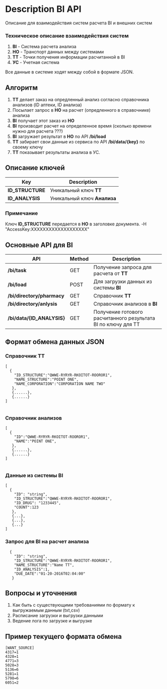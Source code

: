 # Description BI API
Описание для взаимодействия систем расчета ВI и внешних систем

### Техническое описание взаимодействия систем

1. **BI** - Система расчета анализа
2. **HO** - Транспорт данных между системами
3. **ТТ** - Точки получения информации расчитанной в BI
4. **УС** - Учетная система

Все данные в системе ходят между собой в формате JSON.
## Алгоритм 
1. **ТТ** делает заказ на опредленный анализ согласно справочника анализов (ID аптеки, ID анализа)
2. Посылает запрос в **HO** на расчет (опредленного в справочнике) анализа
3. **BI** получает этот заказ из **HO**
4. **BI** производит расчет на определенное время (сколько времени нужно для расчета ???)
5. **BI** загружает результат в **HO** по API **/bi/load**
7. **TT** забирает свои данные из сервиса по API **/bi/data/{key}** по своему ключу
8. **TT** показывает результаты анализа в УС.

## Описание ключей
|Key|Description|
|----|----|
|**ID_STRUCTURE**|Уникальный ключ **ТТ**
|**ID_ANALYSIS**|Уникальный ключ **Анализа**

### Примечание
Ключ **ID_STRUCTURE** передается в **HO** в заголовке документа.
-H "AccessKey:XXXXXXXXXXXXXXXXXXX"


## Основные API для BI
|API|Method|Description|
|----|----|----|
|**/bi/task**|GET|Получение запроса для расчета от **ТТ**
|**/bi/load**|POST|Для загрузки данных из системы **BI** 
|**/bi/directory/pharmacy**|GET|Справочник **ТТ**
|**/bi/directory/anlysis**|GET|Справочник анализов в **BI**
|**/bi/data/{ID_ANALYSIS}**|GET|Получение готового расчитанного результата BI по ключу для ТТ

## Формат обмена данных JSON 
### Cправочник ТТ
```
[
  {
    "ID_STRUCTURE":"QWWE-RYRYR-RKOITOT-ROOROR1",
    "NAME_STRUCTURE":"POINT ONE",
    "NAME_CORPORATION":"CORPORATION NAME TWO"
   },
   {......},
   {......}
]
   
```

### Cправочник анализов
```
[
  {
    "ID":"QWWE-RYRYR-RKOITOT-ROOROR1",
    "NAME":"POINT ONE",
   },
   {......},
   {......}
]
   
```

### Данные из системы BI
```
[
  {
    "ID": "string", 
    "ID_STRUCTURE":"QWWE-RYRYR-RKOITOT-ROOROR1",
    "ID_DRUG": "1233445",
    "COUNT":123
   },
   {...},
   {...},
   {...}
]
```

### Запрос для BI на расчет анализа
```
  {
    "ID": "string", 
    "ID_STRUCTURE":"QWWE-RYRYR-RKOITOT-ROOROR1",
    "NAME_STRUCTURE":"Name TT",
    "ID_ANALYSIS":1,
    "DUE_DATE":"01-20-2016T02:04:00"
   }
```

## Вопросы и уточнения
1. Как быть с существующими требованиями по формату к выгружаемым данным (txt,csv)
2. Расписание загрузки и выгрузки данными
3. Ведение лога по загрузке и выгрузке


## Пример текущего формата обмена
```
[WANT_SOURCE]
4317=1
4328=1
4771=3
5028=3
5136=6
5281=1
5798=6
6051=2
```



